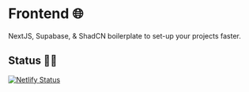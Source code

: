 # Frontend 🌐

NextJS, Supabase, & ShadCN boilerplate to set-up your projects faster.

## Status 🧑‍💻

[![Netlify Status](https://api.netlify.com/api/v1/badges/e59d9fd1-0590-4c43-a861-29d3bd6d50d0/deploy-status)](https://app.netlify.com/sites/getmint/deploys)

